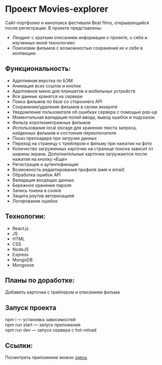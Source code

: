 # Проект Movies-explorer 

Сайт-портфолио и кинопоиск фестиваля Beat films, открывающийся после регистрации.
В проекте представлены:
- Лендинг c кратким описанием информации о проекте, о себе и изученных мной технологиях:
- Поисковик фильмов с возможностью сохранения их к себе в коллекцию

## Функциональность:
- Адаптивная верстка по БЭМ
- Анимация всех ссылок и кнопок
- Адаптивное меню для планшетов и мобильных устройств
- Все данные хранятся на сервере
- Поиск фильмов по базе со стороннего API
- Сохранение/удаление фильмов в своем аккаунте
- Уведомление пользователя об ошибках сервера с помощью pop-up
- Моментальная валидация полей ввода, вывод ошибок и подсказок
- Фильтр короткометражных фильмов
- Использование local storage для хранения текста запроса, найденных фильмов и состояния переключателя
- Показ прелоадера при загрузке данных
- Переход на страницу с трейлером к фильму при нажатии на фото
- Количество загруженных карточек на странице поиска зависит от ширины экрана. Дополнительные карточки загружаются после нажатия на кнопку «Еще»
- Регистрация и аутентификация
- Возможность редактирования профиля (имя и email)
- Обработка ошибок API
- Валидация входящих данных
- Бережное хранение пароля
- Запись токена в cookie
- Защита роутов авторизацией
- Логирование ошибок

## Технологии:
- React.js
- JS
- HTML
- CSS
- NodeJS
- Express
- MongoDB
- Mongoose

## Планы по доработке:
Добавить карточки с трейлером и описанием фильма

## Запуск проекта
npm i — установка зависимостей  
npm run start — запуск приложения  
npm run dev — запуск сервера с hot-reload  

## Ссылки:
Посмотреть приложение можно [здесь](https://films.lizab.nomoredomains.club/)